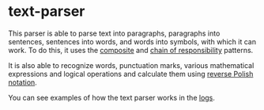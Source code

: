 # text-parser

This parser is able to parse text into paragraphs, paragraphs into sentences, sentences into words, and words into symbols, with which it can work. To do this, it uses the [composite](https://en.wikipedia.org/wiki/Composite_pattern) and [chain of responsibility](https://en.wikipedia.org/wiki/Chain-of-responsibility_pattern) patterns. 

It is also able to recognize words, punctuation marks, various mathematical expressions and logical operations and calculate them using [reverse Polish notation](https://en.wikipedia.org/wiki/Reverse_Polish_notation).

You can see examples of how the text parser works in the [logs](https://github.com/Konstantsiy/text-parser/blob/main/logs/log.txt).
